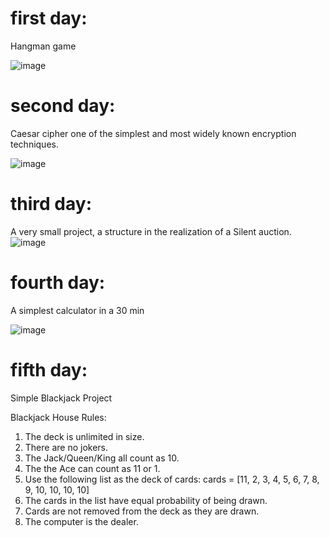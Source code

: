 # first day:
Hangman game

![image](https://user-images.githubusercontent.com/52218796/222147706-bec7dcc2-0d7e-40fb-9bc9-c36789f585f4.png)

# second day:
Caesar cipher one of the simplest and most widely known encryption techniques.

![image](https://user-images.githubusercontent.com/52218796/222584324-84d570de-e0b3-40f6-b608-d737fd12f1d8.png)

# third day:

A very small project, a structure in the realization of a Silent auction.
![image](https://user-images.githubusercontent.com/52218796/222720140-fde4508f-ad5d-4978-823e-a6265c2dc02b.png)

# fourth day:

A simplest calculator in a 30 min

![image](https://user-images.githubusercontent.com/52218796/222986503-fb189a3f-2dad-4421-b5a8-db128292407b.png)

# fifth day:

Simple Blackjack Project 

Blackjack House Rules:

1. The deck is unlimited in size. 
2. There are no jokers. 
3. The Jack/Queen/King all count as 10.
4. The the Ace can count as 11 or 1.
5. Use the following list as the deck of cards:
cards = [11, 2, 3, 4, 5, 6, 7, 8, 9, 10, 10, 10, 10]
6. The cards in the list have equal probability of being drawn.
7. Cards are not removed from the deck as they are drawn.
8. The computer is the dealer.
